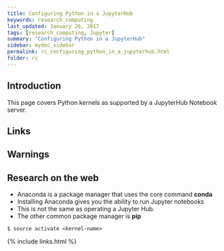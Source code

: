 ```yaml
---
title: Configuring Python in a JupyterHub
keywords: research_computing
last_updated: January 26, 2017
tags: [research_computing, Jupyter]
summary: "Configuring Python in a JupyterHub"
sidebar: mydoc_sidebar
permalink: rc_configuring_python_in_a_jupyterhub.html
folder: rc
---
```


## Introduction
This page covers Python kernels as supported by a JupyterHub Notebook server. 

## Links

## Warnings

## Research on the web


- Anaconda is a package manager that uses the core command **conda**
- Installing Anaconda gives you the ability to run Jupyter notebooks 
- This is not the same as operating a Jupyter Hub. 
- The other common package manager is **pip**


```
$ source activate <kernel-name>
```


{% include links.html %}
